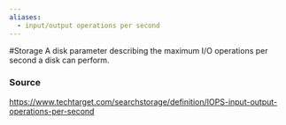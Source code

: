 ```yaml
---
aliases:
  - input/output operations per second
---
```

#Storage 
A disk parameter describing the maximum I/O operations per second a disk can perform.
### Source
https://www.techtarget.com/searchstorage/definition/IOPS-input-output-operations-per-second